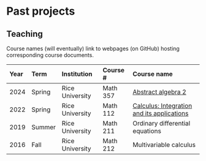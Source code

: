 # Past projects

## Teaching

Course names (will eventually) link to webpages (on GitHub) hosting corresponding course documents.

| Year | Term   | Institution     | Course # | Course name                                                                |
|:-----|:-------|:----------------|:---------|:---------------------------------------------------------------------------|
| 2024 | Spring | Rice University | Math 357 | [Abstract algebra 2](teach/courses/math-357/math-357.md)                         |
| 2022 | Spring | Rice University | Math 112 | [Calculus: Integration and its applications](teach/courses/math-112/math-112.md) |
| 2019 | Summer | Rice University | Math 211 | Ordinary differential equations            |
| 2016 | Fall   | Rice University | Math 212 | Multivariable calculus                     |
